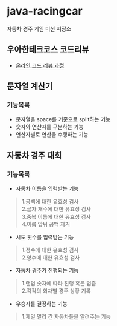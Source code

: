# java-racingcar
자동차 경주 게임 미션 저장소

## 우아한테크코스 코드리뷰
* [온라인 코드 리뷰 과정](https://github.com/woowacourse/woowacourse-docs/blob/master/maincourse/README.md)

## 문자열 계산기
### 기능목록
* 문자열을 space를 기준으로 split하는 기능
* 숫자와 연산자를 구분하는 기능
* 연산자별로 연산을 수행하는 기능

## 자동차 경주 대회
### 기능목록
* 자동차 이름을 입력받는 기능
> 1.공백에 대한 유효성 검사<br>
> 2.글자 개수에 대한 유효성 검사<br>
> 3.중복 이름에 대한 유효성 검사<br>
> 4.이름 앞뒤 공백 제거
* 시도 횟수를 입력받는 기능
> 1.정수에 대한 유효성 검사<br>
> 2.양수에 대한 유효성 검사
* 자동차 경주가 진행되는 기능
> 1.랜덤 숫자에 따라 진행 혹은 멈춤<br>
> 2.각각의 회차별 경주 상황 기록
* 우승자를 결정하는 기능
> 1.제일 멀리 간 자동차들을 알려주는 기능
